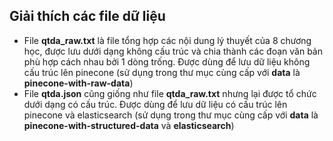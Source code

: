 ## Giải thích các file dữ liệu   
- File **qtda_raw.txt** là file tổng hợp các nội dung lý thuyết của 8 chương học, được lưu dưới dạng không cấu trúc và chia thành các đoạn văn bản phù hợp cách nhau bởi 1 dòng trống. Được dùng để lưu dữ liệu không cấu trúc lên pinecone (sử dụng trong thư mục cùng cấp với **data** là **pinecone-with-raw-data**)  
- File **qtda.json** cũng giống như file **qtda_raw.txt** nhưng lại được tổ chức dưới dạng có cấu trúc. Được dùng để lưu dữ liệu có cấu trúc lên pinecone và elasticsearch (sử dụng trong thư mục cùng cấp với **data** là **pinecone-with-structured-data** và **elasticsearch**)